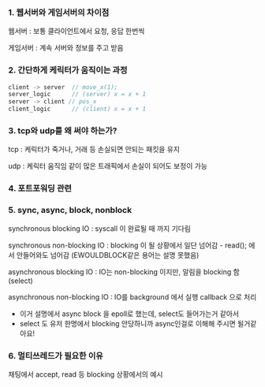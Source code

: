 ### 1. 웹서버와 게임서버의 차이점

웹서버 : 보통 클라이언트에서 요청, 응답 한번씩

게임서버 : 계속 서버와 정보를 주고 받음

### 2. 간단하게 케릭터가 움직이는 과정

```c++
client -> server  // move_x(1);
server_logic      // (server) x = x + 1
server -> client // pos_x
client_logic      // (client) x = x + 1
```

### 3. tcp와 udp를 왜 써야 하는가?

tcp : 케릭터가 죽거나, 거래 등 손실되면 안되는 패킷을 유지

udp : 케릭터 움직임 같이 많은 트래픽에서 손실이 되어도 보정이 가능

### 4. 포트포워딩 관련

### 5. sync, async, block, nonblock

synchronous blocking IO : syscall 이 완료될 때 까지 기다림

synchronous non-blocking IO : blocking 이 될 상황에서 일단 넘어감 - read(); 에서 안들어와도 넘어감 (EWOULDBLOCK같은 용어는 설명 못했음)

asynchronous blocking IO : IO는 non-blocking 이지만, 알림을 blocking 함 (select)

asynchronous non-blocking IO : IO를 background 에서 실행 callback 으로 처리
 - 이거 설명에서 async block 을 epoll로 했는데, select도 들어가는거 같아서
 - select 도 유저 한명에서 blocking 안당하니까 async인걸로 이해해 주시면 될거같아요!

### 6. 멀티쓰레드가 필요한 이유

채팅에서 accept, read 등 blocking 상황에서의 예시

